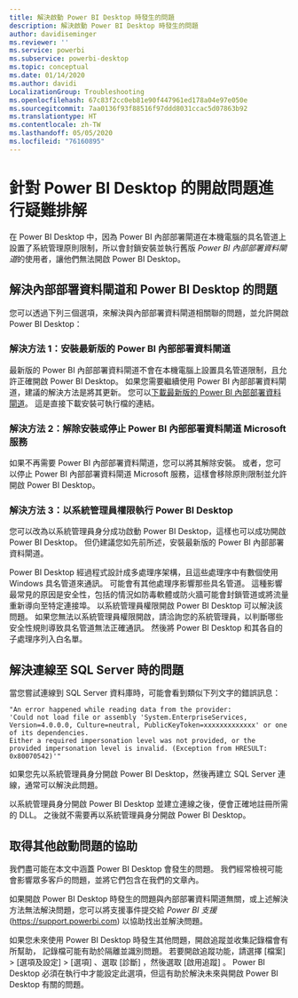 ```yaml
---
title: 解決啟動 Power BI Desktop 時發生的問題
description: 解決啟動 Power BI Desktop 時發生的問題
author: davidiseminger
ms.reviewer: ''
ms.service: powerbi
ms.subservice: powerbi-desktop
ms.topic: conceptual
ms.date: 01/14/2020
ms.author: davidi
LocalizationGroup: Troubleshooting
ms.openlocfilehash: 67c83f2cc0eb81e90f447961ed178a04e97e050e
ms.sourcegitcommit: 7aa0136f93f88516f97ddd8031ccac5d07863b92
ms.translationtype: HT
ms.contentlocale: zh-TW
ms.lasthandoff: 05/05/2020
ms.locfileid: "76160895"
---
```

# <a name="troubleshoot-opening-power-bi-desktop"></a>針對 Power BI Desktop 的開啟問題進行疑難排解

在 Power BI Desktop 中，因為 Power BI 內部部署閘道在本機電腦的具名管道上設置了系統管理原則限制，所以會封鎖安裝並執行舊版 *Power BI 內部部署資料閘道*的使用者，讓他們無法開啟 Power BI Desktop。

## <a name="resolve-issues-with-the-on-premises-data-gateway-and-power-bi-desktop"></a>解決內部部署資料閘道和 Power BI Desktop 的問題

您可以透過下列三個選項，來解決與內部部署資料閘道相關聯的問題，並允許開啟 Power BI Desktop：

### <a name="resolution-1-install-the-latest-version-of-power-bi-on-premises-data-gateway"></a>解決方法 1：安裝最新版的 Power BI 內部部署資料閘道

最新版的 Power BI 內部部署資料閘道不會在本機電腦上設置具名管道限制，且允許正確開啟 Power BI Desktop。 如果您需要繼續使用 Power BI 內部部署資料閘道，建議的解決方法是將其更新。 您可以[下載最新版的 Power BI 內部部署資料閘道](https://go.microsoft.com/fwlink/?LinkId=698863)。 這是直接下載安裝可執行檔的連結。

### <a name="resolution-2-uninstall-or-stop-the-power-bi-on-premises-data-gateway-microsoft-service"></a>解決方法 2：解除安裝或停止 Power BI 內部部署資料閘道 Microsoft 服務

如果不再需要 Power BI 內部部署資料閘道，您可以將其解除安裝。 或者，您可以停止 Power BI 內部部署資料閘道 Microsoft 服務，這樣會移除原則限制並允許開啟 Power BI Desktop。

### <a name="resolution-3-run-power-bi-desktop-with-administrator-privilege"></a>解決方法 3：以系統管理員權限執行 Power BI Desktop

您可以改為以系統管理員身分成功啟動 Power BI Desktop，這樣也可以成功開啟 Power BI Desktop。 但仍建議您如先前所述，安裝最新版的 Power BI 內部部署資料閘道。

Power BI Desktop 經過程式設計成多處理序架構，且這些處理序中有數個使用 Windows 具名管道來通訊。 可能會有其他處理序影響那些具名管道。 這種影響最常見的原因是安全性，包括的情況如防毒軟體或防火牆可能會封鎖管道或將流量重新導向至特定連接埠。 以系統管理員權限開啟 Power BI Desktop 可以解決該問題。 如果您無法以系統管理員權限開啟，請洽詢您的系統管理員，以判斷哪些安全性規則導致具名管道無法正確通訊。 然後將 Power BI Desktop 和其各自的子處理序列入白名單。

## <a name="resolve-issues-when-connecting-to-sql-server"></a>解決連線至 SQL Server 時的問題

當您嘗試連線到 SQL Server 資料庫時，可能會看到類似下列文字的錯誤訊息：

`"An error happened while reading data from the provider:`\
`'Could not load file or assembly 'System.EnterpriseServices, Version=4.0.0.0, Culture=neutral, PublicKeyToken=xxxxxxxxxxxxx' or one of its dependencies.`\
`Either a required impersonation level was not provided, or the provided impersonation level is invalid. (Exception from HRESULT: 0x80070542)'"`

如果您先以系統管理員身分開啟 Power BI Desktop，然後再建立 SQL Server 連線，通常可以解決此問題。

以系統管理員身分開啟 Power BI Desktop 並建立連線之後，便會正確地註冊所需的 DLL。 之後就不需要再以系統管理員身分開啟 Power BI Desktop。

## <a name="get-help-with-other-launch-issues"></a>取得其他啟動問題的協助

我們盡可能在本文中涵蓋 Power BI Desktop 會發生的問題。 我們經常檢視可能會影響眾多客戶的問題，並將它們包含在我們的文章內。

如果開啟 Power BI Desktop 時發生的問題與內部部署資料閘道無關，或上述解決方法無法解決問題，您可以將支援事件提交給 *Power BI 支援* (<https://support.powerbi.com>) 以協助找出並解決問題。

如果您未來使用 Power BI Desktop 時發生其他問題，開啟追蹤並收集記錄檔會有所幫助， 記錄檔可能有助於隔離並識別問題。 若要開啟追蹤功能，請選擇 [檔案]   > [選項及設定]   > [選項]  、選取 [診斷]  ，然後選取 [啟用追蹤]  。 Power BI Desktop 必須在執行中才能設定此選項，但這有助於解決未來與開啟 Power BI Desktop 有關的問題。
